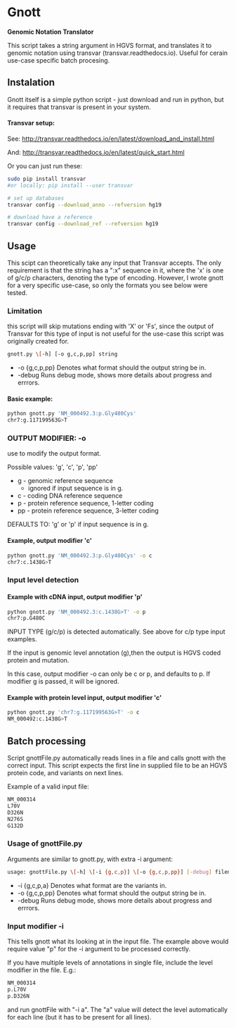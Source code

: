 # Gnott
**Genomic Notation Translator**

This script takes a string argument in HGVS format, and translates it to genomic notation using transvar (transvar.readthedocs.io).
Useful for cerain use-case specific batch procesing.

## Instalation
Gnott itself is a simple python script - just download and run in python, but it requires that transvar is present in your system.

#### Transvar setup:

See: http://transvar.readthedocs.io/en/latest/download_and_install.html

And: http://transvar.readthedocs.io/en/latest/quick_start.html

Or you can just run these:

```bash
sudo pip install transvar
#or locally: pip install --user transvar

# set up databases
transvar config --download_anno --refversion hg19

# download have a reference
transvar config --download_ref --refversion hg19
```

## Usage
This scipt can theoretically take any input that Transvar accepts. The only requirement is that the string has a ":x" sequence in it, where the 'x' is one of g/c/p characters, denoting the type of encoding. However, I wrote gnott for a very specific use-case, so only the formats you see below were tested.

### Limitation
this script will skip mutations ending with 'X' or 'Fs', since the output of Transvar for this type of input is not useful for the use-case this script was originally created for.

```bash
gnott.py \[-h] [-o g,c,p,pp] string
```
 * -o {g,c,p,pp}  Denotes what format should the output string be in.
 * -debug         Runs debug mode, shows more details about progress and errrors.

#### Basic example:

```bash
python gnott.py 'NM_000492.3:p.Gly480Cys'
chr7:g.117199563G>T
```

### OUTPUT MODIFIER: -o 

use to modify the output format.

Possible values: 'g', 'c', 'p', 'pp'

 * g - genomic reference sequence
    * ignored if input sequence is in g.
 * c  - coding DNA reference sequence
 * p  - protein reference sequence, 1-letter coding
 * pp - protein reference sequence, 3-letter coding

DEFAULTS TO: 'g' or 'p' if input sequence is in g.

#### Example, output modifier 'c'

```bash
python gnott.py 'NM_000492.3:p.Gly480Cys' -o c
chr7:c.1438G>T
```

### Input level detection

#### Example with cDNA input, output modifier 'p'

```bash
python gnott.py 'NM_000492.3:c.1438G>T' -o p
chr7:p.G480C
```

INPUT TYPE (g/c/p) is detected automatically. See above for c/p type input examples.

If the input is genomic level annotation (g),then the output is HGVS coded protein and mutation.

In this case, output modifier -o can only be c or p, and defaults to p. If modifier g is passed, it will be ignored.

#### Example with protein level input, output modifier 'c' 

```bash
python gnott.py 'chr7:g.117199563G>T' -o c
NM_000492:c.1438G>T
```
## Batch processing
Script gnottFile.py automatically reads lines in a file and calls gnott with the correct input. This script expects the first line in supplied file to be an HGVS protein code, and variants on next lines.

Example of a valid input file:
```bash
NM_000314
L70V
D326N
N276S
G132D
```
### Usage of gnottFile.py
Arguments are similar to gnott.py, with extra -i argument:

```bash
usage: gnottFile.py \[-h] \[-i {g,c,p}] \[-o {g,c,p,pp}] [-debug] filename
```
 * -i {g,c,p,a}     Denotes what format are the variants in.
 * -o {g,c,p,pp}  Denotes what format should the output string be in.
 * -debug         Runs debug mode, shows more details about progress and errrors.

### Input modifier -i
This tells gnott what its looking at in the input file. The example above would require value "p" for the -i argument to be processed correctly.

If you have multiple levels of annotations in single file, include the level modifier in the file. E.g.:
```bash
NM_000314
p.L70V
p.D326N
```
and run gnottFile with "-i a". The "a" value will detect the level automatically for each line (but it has to be present for all lines). 
